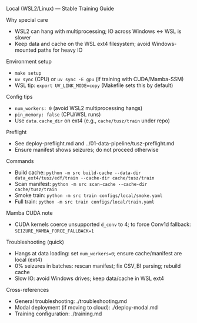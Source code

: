 Local (WSL2/Linux) — Stable Training Guide

Why special care
- WSL2 can hang with multiprocessing; IO across Windows <-> WSL is slower
- Keep data and cache on the WSL ext4 filesystem; avoid Windows-mounted paths for heavy IO

Environment setup
- `make setup`
- `uv sync` (CPU) or `uv sync -E gpu` (if training with CUDA/Mamba-SSM)
- WSL tip: `export UV_LINK_MODE=copy` (Makefile sets this by default)

Config tips
- `num_workers: 0` (avoid WSL2 multiprocessing hangs)
- `pin_memory: false` (CPU/WSL runs)
- Use `data.cache_dir` on ext4 (e.g., `cache/tusz/train` under repo)

Preflight
- See deploy-preflight.md and ../01-data-pipeline/tusz-preflight.md
- Ensure manifest shows seizures; do not proceed otherwise

Commands
- Build cache: `python -m src build-cache --data-dir data_ext4/tusz/edf/train --cache-dir cache/tusz/train`
- Scan manifest: `python -m src scan-cache --cache-dir cache/tusz/train`
- Smoke train: `python -m src train configs/local/smoke.yaml`
- Full train: `python -m src train configs/local/train.yaml`

Mamba CUDA note
- CUDA kernels coerce unsupported `d_conv` to 4; to force Conv1d fallback: `SEIZURE_MAMBA_FORCE_FALLBACK=1`

Troubleshooting (quick)
- Hangs at data loading: set `num_workers=0`; ensure cache/manifest are local (ext4)
- 0% seizures in batches: rescan manifest; fix CSV_BI parsing; rebuild cache
- Slow IO: avoid Windows drives; keep data/cache in WSL ext4

Cross-references
- General troubleshooting: ./troubleshooting.md
- Modal deployment (if moving to cloud): ./deploy-modal.md
- Training configuration: ./training.md

